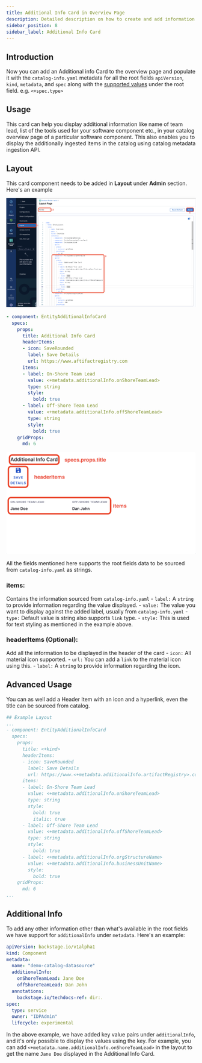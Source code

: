 ```yaml
---
title: Additional Info Card in Overview Page
description: Detailed description on how to create and add information on Additional Info Card in Overview age of software components
sidebar_position: 8
sidebar_label: Additional Info Card
---
```


## Introduction

Now you can add an Additional info Card to the overview page and populate it with the `catalog-info.yaml` metadata for all the root fields `apiVersion`, `kind`, `metadata`, and `spec` along with the [supported values](https://backstage.io/docs/features/software-catalog/descriptor-format/#contents) under the root field. e.g. `<+spec.type>`

## Usage

This card can help you display additional information like name of team lead, list of the tools used for your software component etc., in your catalog overview page of a particular software component. This also enables you to display the additionally ingested items in the catalog using catalog metadata ingestion API. 


<DocVideo src="https://www.youtube.com/embed/Qi1PIWSPves?si=44qlTho7ZQHKjw59" />

## Layout 

This card component needs to be added in **Layout** under **Admin** section. Here's an example

![](./static/navigation-layout.png)

```YAML
- component: EntityAdditionalInfoCard
  specs:
    props:
      title: Additional Info Card
      headerItems:
      - icon: SaveRounded
        label: Save Details
        url: https://www.aftifactregistry.com
      items:
      - label: On-Shore Team Lead
        value: <+metadata.additionalInfo.onShoreTeamLead>
        type: string
        style:
          bold: true
      - label: Off-Shore Team Lead
        value: <+metadata.additionalInfo.offShoreTeamLead>
        type: string
        style:
          bold: true
    gridProps:
      md: 6
```

![](./static/additional-info-card.png)

All the fields mentioned here supports the root fields data to be sourced from `catalog-info.yaml` as strings. 

### items:
Contains the information sourced from `catalog-info.yaml`
    - `label:` A `string` to provide information regarding the value displayed. 
    - `value:` The value you want to display against the added label, usually from `catalog-info.yaml`
    - `type:` Default value is string also supports `link` type. 
    - `style:` This is used for text styling as mentioned in the example above. 

### headerItems (Optional): 
Add all the information to be displayed in the header of the card 
    - `icon:` All material icon supported.
    - `url:` You can add a `link` to the material icon using this. 
    - `label:` A `string` to provide information regarding the icon. 



## Advanced Usage

You can as well add a Header Item with an icon and a hyperlink, even the title can be sourced from catalog. 

```YAML
## Example Layout
...
- component: EntityAdditionalInfoCard
  specs:
    props:
      title: <+kind>
      headerItems:
      - icon: SaveRounded
        label: Save Details
        url: https://www.<+metadata.additionalInfo.artifactRegistry>.com
      items:
      - label: On-Shore Team Lead
        value: <+metadata.additionalInfo.onShoreTeamLead>
        type: string
        style:
          bold: true
          italic: true
      - label: Off-Shore Team Lead
        value: <+metadata.additionalInfo.offShoreTeamLead>
        type: string
        style:
          bold: true
      - label: <+metadata.additionalInfo.orgStructureName>
        value: <+metadata.additionalInfo.businessUnitName>
        style:
          bold: true
    gridProps:
      md: 6
...
```
## Additional Info

To add any other information other than what's available in the root fields we have support for `additionalInfo` under `metadata`.
Here's an example:
```YAML
apiVersion: backstage.io/v1alpha1
kind: Component
metadata:
  name: "demo-catalog-datasource"
  additionalInfo:
    onShoreTeamLead: Jane Doe
    offShoreTeamLead: Dan John
  annotations:
    backstage.io/techdocs-ref: dir:.
spec:
  type: service
  owner: "IDPAdmin"
  lifecycle: experimental
```

In the above example, we have added key value pairs under `additionalInfo`, and it's only possible to display the values using the key. For example, you can add `<+metadata.name.additionalInfo.onShoreTeamLead>` in the layout to get the name `Jane Doe` displayed in the Additional Info Card. 